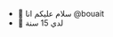 - 👋 سلام عليكم انا @bouait
- 👀 لدي 15 سنة



<!---
bouait/bouait is a ✨ special ✨ repository because its `README.md` (this file) appears on your GitHub profile.
You can click the Preview link to take a look at your changes.
--->
